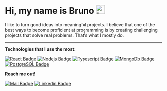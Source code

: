 # Hi, my name is Bruno <img src="https://user-images.githubusercontent.com/1303154/88677602-1635ba80-d120-11ea-84d8-d263ba5fc3c0.gif" width="28px" height="28px" alt="hi">

I like to turn good ideas into meaningful projects. I believe that one of the best ways to become proficient at programming is by creating challenging projects that solve real problems. That's what I mostly do.

---


**Technologies that I use the most:**

[![React Badge](https://img.shields.io/badge/-React-61DBFB?style=for-the-badge&labelColor=61DBFB&logo=react&logoColor=black)](#) [![Nodejs Badge](https://img.shields.io/badge/-Nodejs-339933?style=for-the-badge&labelColor=339933k&logo=node.js&logoColor=white)](#) [![Typescript Badge](https://img.shields.io/badge/-Typescript-007acc?style=for-the-badge&labelColor=007acck&logo=typescript&logoColor=white)](#) [![MongoDb Badge](https://img.shields.io/badge/-MongoDb-47A248?style=for-the-badge&labelColor=47A248&logo=mongodb&logoColor=white)](#) [![PostgreSQL Badge](https://img.shields.io/badge/-PostgreSQL-4169E1?style=for-the-badge&labelColor=4169E1&logo=postgresql&logoColor=white)](#)

**Reach me out!**

[![Mail Badge](https://img.shields.io/badge/-brunoqueiroz612-c0392b?style=flat&labelColor=c0392b&logo=gmail&logoColor=white)](mailto:brunoqueiroz612@gmail.com) [![Linkedin Badge](https://img.shields.io/badge/-Bruno%20Queiroz-0e76a8?style=flat&labelColor=0e76a8&logo=linkedin&logoColor=white)](https://www.linkedin.com/in/bruno-queiroz-dev/)
